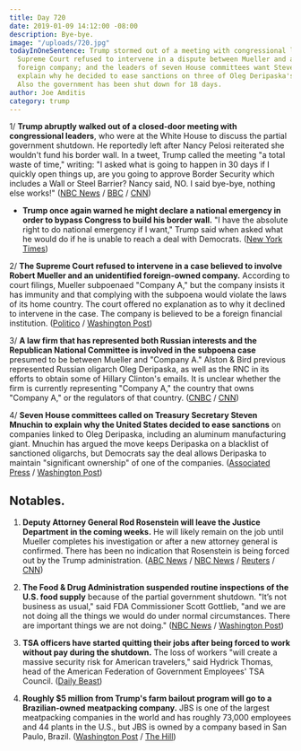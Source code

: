 ```yaml
---
title: Day 720
date: 2019-01-09 14:12:00 -08:00
description: Bye-bye.
image: "/uploads/720.jpg"
todayInOneSentence: Trump stormed out of a meeting with congressional leaders; the
  Supreme Court refused to intervene in a dispute between Mueller and a mysterious
  foreign company; and the leaders of seven House committees want Steven Mnuchin to
  explain why he decided to ease sanctions on three of Oleg Deripaska's companies.
  Also the government has been shut down for 18 days.
author: Joe Amditis
category: trump
---
```


1/ **Trump abruptly walked out of a closed-door meeting with congressional leaders**, who were at the White House to discuss the partial government shutdown. He reportedly left after Nancy Pelosi reiterated she wouldn't fund his border wall. In a tweet, Trump called the meeting "a total waste of time," writing: "I asked what is going to happen in 30 days if I quickly open things up, are you going to approve Border Security which includes a Wall or Steel Barrier? Nancy said, NO. I said bye-bye, nothing else works!" ([NBC News](https://www.nbcnews.com/politics/white-house/shutdown-showdown-pelosi-says-no-trump-says-bye-bye-n956836) / [BBC](https://www.bbc.com/news/world-us-canada-46818218) / [CNN](https://www.cnn.com/2019/01/09/politics/chuck-schumer-nancy-pelosi-trump/index.html))

* **Trump once again warned he might declare a national emergency in order to bypass Congress to build his border wall.** "I have the absolute right to do national emergency if I want," Trump said when asked what he would do if he is unable to reach a deal with Democrats.  ([New York Times](https://www.nytimes.com/2019/01/09/us/politics/trump-wall-national-emergency.html))

2/ **The Supreme Court refused to intervene in a case believed to involve Robert Mueller and an unidentified foreign-owned company.** According to court filings, Mueller subpoenaed "Company A," but the company insists it has immunity and that complying with the subpoena would violate the laws of its home country. The court offered no explanation as to why it declined to intervene in the case. The company is believed to be a foreign financial institution. ([Politico](https://www.politico.com/story/2019/01/08/supreme-court-declines-to-intervene-in-mysterious-mueller-subpoena-fight-1088050) / [Washington Post](http://www.washingtonpost.com/politics/courts_law/supreme-court-rules-against-mystery-corporation-from-country-a-fighting-subpoena-in-mueller-investigation/2019/01/08/a39b61ac-0d1a-11e9-84fc-d58c33d6c8c7_story.html))

3/ **A law firm that has represented both Russian interests and the Republican National Committee is involved in the subpoena case** presumed to be between Mueller and "Company A." Alston & Bird previous represented Russian oligarch Oleg Deripaska, as well as the RNC in its efforts to obtain some of Hillary Clinton's emails. It is unclear whether the firm is currently representing "Company A," the country that owns "Company A," or the regulators of that country. ([CNBC](https://www.cnbc.com/2019/01/09/lawyers-defending-company-over-subpoena-in-possible-mueller-probe.html) / [CNN](https://www.cnn.com/2019/01/09/politics/russian-interests-law-firm-mueller/index.html))

4/ **Seven House committees called on Treasury Secretary Steven Mnuchin to explain why the United States decided to ease sanctions** on companies linked to Oleg Deripaska, including an aluminum manufacturing giant. Mnuchin has argued the move keeps Deripaska on a blacklist of sanctioned oligarchs, but Democrats say the deal allows Deripaska to maintain "significant ownership" of one of the companies. ([Associated Press](https://www.apnews.com/7eef88abcb51496390407796f2397800) / [Washington Post](http://www.washingtonpost.com/powerpost/house-democrats-demand-treasury-explain-rollback-of-sanctions-on-russia-oligarch/2019/01/08/80285642-138e-11e9-b6ad-9cfd62dbb0a8_story.html))

## Notables.

1. **Deputy Attorney General Rod Rosenstein will leave the Justice Department in the coming weeks.** He will likely remain on the job until Mueller completes his investigation or after a new attorney general is confirmed. There has been no indication that Rosenstein is being forced out by the Trump administration. ([ABC News](https://abcnews.go.com/Politics/rosenstein-expected-depart-doj-coming-weeks-attorney-general/story?id=60252611) / [NBC News](https://www.nbcnews.com/politics/justice-department/rod-rosenstein-plans-leave-justice-department-after-new-attorney-general-n956571) / [Reuters](https://www.reuters.com/article/us-usa-trump-russia-rosenstein-idUSKCN1P31AI) / [CNN](https://www.cnn.com/2019/01/09/politics/rosenstein-out-justice-department/index.html))

2. **The Food & Drug Administration suspended routine inspections of the U.S. food supply** because of the partial government shutdown. "It’s not business as usual," said FDA Commissioner Scott Gottlieb, "and we are not doing all the things we would do under normal circumstances. There are important things we are not doing." ([NBC News](https://www.nbcnews.com/health/health-news/government-shutdown-stops-fda-food-safety-inspections-n956716) / [Washington Post](https://www.washingtonpost.com/national/health-science/experts-warn-of-safety-and-security-risks-from-government-shutdown/2019/01/08/855472e4-1362-11e9-90a8-136fa44b80ba_story.html?utm_term=.73fc2e6b53da))

3. **TSA officers have started quitting their jobs after being forced to work without pay during the shutdown.** The loss of workers "will create a massive security risk for American travelers," said Hydrick Thomas, head of the American Federation of Government Employees' TSA Council. ([Daily Beast](https://www.thedailybeast.com/tsa-workers-forced-to-work-without-pay-during-shutdown-are-already-quitting-union-says))

4. **Roughly $5 million from Trump's farm bailout program will go to a Brazilian-owned meatpacking company.** JBS is one of the largest meatpacking companies in the world and has roughly 73,000 employees and 44 plants in the U.S., but JBS is owned by a company based in San Paulo, Brazil. ([Washington Post](https://www.washingtonpost.com/business/2019/01/09/trump-farm-bailout-money-will-go-brazilian-owned-meatpacking-firm-usda-says/?noredirect=on&utm_term=.cf828a659825) / [The Hill](https://thehill.com/homenews/administration/424600-5-million-of-farm-bailout-money-will-go-to-brazil-owned-meatpacking))